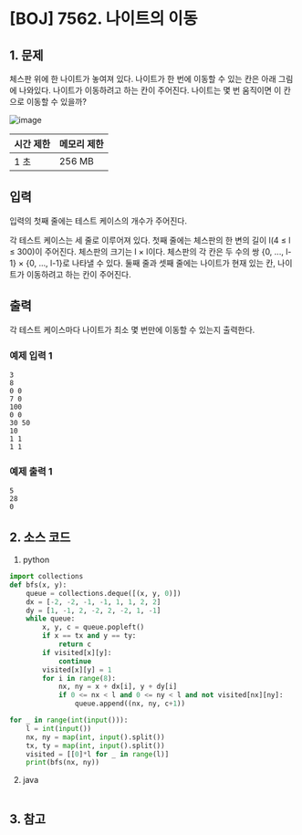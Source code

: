 # [BOJ] 7562. 나이트의 이동

## 1. 문제

체스판 위에 한 나이트가 놓여져 있다. 나이트가 한 번에 이동할 수 있는 칸은 아래 그림에 나와있다. 나이트가 이동하려고 하는 칸이 주어진다. 나이트는 몇 번 움직이면 이 칸으로 이동할 수 있을까?

![image](https://github.com/kimho1wq/TIL/assets/15611500/b4075797-2f0e-46cb-b7fc-9a2e2f16728f)


| 시간 제한 | 메모리 제한 |
|:------|:-------| 
| 1 초   | 256 MB |


## 입력

입력의 첫째 줄에는 테스트 케이스의 개수가 주어진다.

각 테스트 케이스는 세 줄로 이루어져 있다. 첫째 줄에는 체스판의 한 변의 길이 l(4 ≤ l ≤ 300)이 주어진다. 체스판의 크기는 l × l이다. 체스판의 각 칸은 두 수의 쌍 {0, ..., l-1} × {0, ..., l-1}로 나타낼 수 있다. 둘째 줄과 셋째 줄에는 나이트가 현재 있는 칸, 나이트가 이동하려고 하는 칸이 주어진다.


## 출력

각 테스트 케이스마다 나이트가 최소 몇 번만에 이동할 수 있는지 출력한다.


### 예제 입력 1

```
3
8
0 0
7 0
100
0 0
30 50
10
1 1
1 1
```

### 예제 출력 1

```
5
28
0
```


## 2. 소스 코드

1. python

```python
import collections
def bfs(x, y):
    queue = collections.deque([(x, y, 0)])
    dx = [-2, -2, -1, -1, 1, 1, 2, 2]
    dy = [1, -1, 2, -2, 2, -2, 1, -1]
    while queue:
        x, y, c = queue.popleft()
        if x == tx and y == ty:
            return c
        if visited[x][y]:
            continue
        visited[x][y] = 1
        for i in range(8):
            nx, ny = x + dx[i], y + dy[i]
            if 0 <= nx < l and 0 <= ny < l and not visited[nx][ny]:
                queue.append((nx, ny, c+1))

for _ in range(int(input())):
    l = int(input())
    nx, ny = map(int, input().split())
    tx, ty = map(int, input().split())
    visited = [[0]*l for _ in range(l)]
    print(bfs(nx, ny))
```

2. java

```java

```


## 3. 참고

```

```



